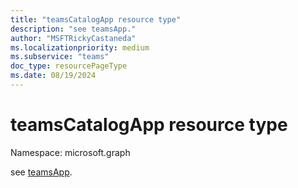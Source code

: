 ```yaml
---
title: "teamsCatalogApp resource type"
description: "see teamsApp."
author: "MSFTRickyCastaneda"
ms.localizationpriority: medium
ms.subservice: "teams"
doc_type: resourcePageType
ms.date: 08/19/2024
---
```


# teamsCatalogApp resource type

Namespace: microsoft.graph

see [teamsApp](teamsapp.md).

